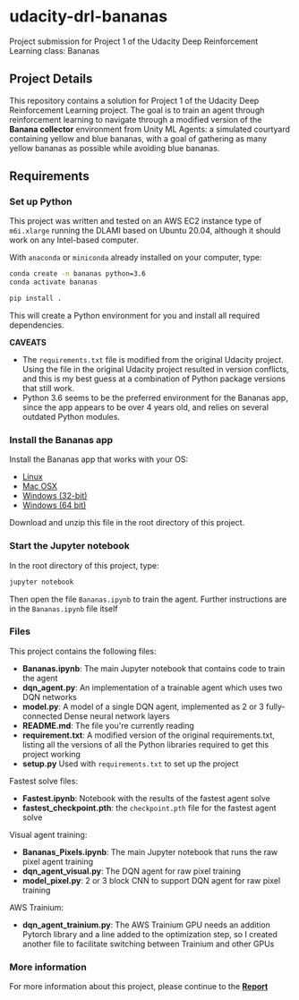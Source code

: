 # udacity-drl-bananas

Project submission for Project 1 of the Udacity Deep Reinforcement Learning class: Bananas

## Project Details

This repository contains a solution for Project 1 of the Udacity Deep Reinforcement Learning project. The goal is to train an agent through reinforcement learning to navigate through a modified version of the **Banana collector** environment from Unity ML Agents: a simulated courtyard containing yellow and blue bananas, with a goal of gathering as many yellow bananas as possible while avoiding blue bananas.

## Requirements

### Set up Python

This project was written and tested on an AWS EC2 instance type of `m6i.xlarge` running the DLAMI based on Ubuntu 20.04, although it should work on any Intel-based computer.

With `anaconda` or `miniconda` already installed on your computer, type:

```bash
conda create -n bananas python=3.6
conda activate bananas

pip install .
```

This will create a Python environment for you and install all required dependencies.

**CAVEATS**

* The `requirements.txt` file is modified from the original Udacity project. Using the file in the original Udacity project resulted in version conflicts, and this is my best guess at a combination of Python package versions that still work.
* Python 3.6 seems to be the preferred environment for the Bananas app, since the app appears to be over 4 years old, and relies on several outdated Python modules.

### Install the Bananas app

Install the Bananas app that works with your OS:

* [Linux](https://s3-us-west-1.amazonaws.com/udacity-drlnd/P1/Banana/Banana_Linux.zip)
* [Mac OSX](https://s3-us-west-1.amazonaws.com/udacity-drlnd/P1/Banana/Banana.app.zip)
* [Windows (32-bit)](https://s3-us-west-1.amazonaws.com/udacity-drlnd/P1/Banana/Banana_Windows_x86.zip)
* [Windows (64 bit)](https://s3-us-west-1.amazonaws.com/udacity-drlnd/P1/Banana/Banana_Windows_x86_64.zip)

Download and unzip this file in the root directory of this project.

### Start the Jupyter notebook

In the root directory of this project, type:

```bash
jupyter notebook
```

Then open the file `Bananas.ipynb` to train the agent. Further instructions are in the `Bananas.ipynb` file itself

### Files

This project contains the following files:

* **Bananas.ipynb**: The main Jupyter notebook that contains code to train the agent
* **dqn_agent.py**: An implementation of a trainable agent which uses two DQN networks
* **model.py**: A model of a single DQN agent, implemented as 2 or 3 fully-connected Dense neural network layers
* **README.md**: The file you're currently reading
* **requirement.txt**: A modified version of the original requirements.txt, listing all the versions of all the Python libraries required to get this project working
* **setup.py** Used with `requirements.txt` to set up the project

Fastest solve files:

* **Fastest.ipynb**: Notebook with the results of the fastest agent solve
* **fastest_checkpoint.pth**: the `checkpoint.pth` file for the fastest agent solve

Visual agent training:

* **Bananas_Pixels.ipynb**: The main Jupyter notebook that runs the raw pixel agent training
* **dqn_agent_visual.py**: The DQN agent for raw pixel training
* **model_pixel.py**: 2 or 3 block CNN to support DQN agent for raw pixel training

AWS Trainium:

* **dqn_agent_trainium.py**: The AWS Trainium GPU needs an addition Pytorch library and a line added to the optimization step, so I created another file to facilitate switching between Trainium and other GPUs

### More information

For more information about this project, please continue to the
[**Report**](./Report.md)

